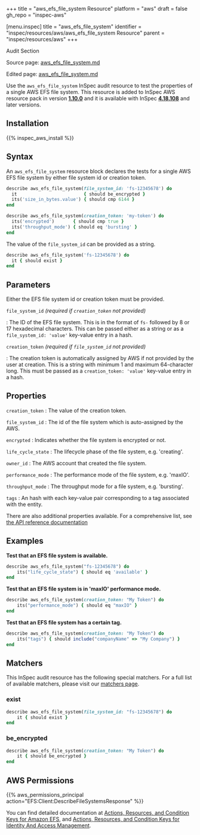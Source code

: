 +++
title = "aws_efs_file_system Resource"
platform = "aws"
draft = false
gh_repo = "inspec-aws"

[menu.inspec]
title = "aws_efs_file_system"
identifier = "inspec/resources/aws/aws_efs_file_system Resource"
parent = "inspec/resources/aws"
+++

<div class="admonition-note">
<p class="admonition-note-title">Audit Section</p>
<div class="admonition-note-text">
<p>Source page: <a href="https://github.com/inspec/inspec-aws/blob/main/docs/resources/aws_efs_file_system.md">aws_efs_file_system.md</a></p>
<p>Edited page: <a href="https://github.com/ianmadd/inspec-aws/blob/im/hugo/docs-chef-io/content/inspec/resources/aws_efs_file_system.md">aws_efs_file_system.md</a></p>
</div>
</div>



Use the `aws_efs_file_system` InSpec audit resource to test the properties of a single AWS EFS file system.
This resource is added to InSpec AWS resource pack in version **[1.10.0](https://github.com/inspec/inspec-aws/releases/tag/v1.10.0)** and it is available with InSpec **[4.18.108](https://github.com/inspec/inspec/releases/tag/v4.18.108)** and later versions. 

## Installation

{{% inspec_aws_install %}}

## Syntax

An `aws_efs_file_system` resource block declares the tests for a single AWS EFS file system by either file system id or creation token.

```ruby
describe aws_efs_file_system(file_system_id: 'fs-12345678') do
  it                         { should be_encrypted }
  its('size_in_bytes.value') { should cmp 6144 }
end
```

```ruby
describe aws_efs_file_system(creation_token: 'my-token') do
  its('encrypted')       { should cmp true }
  its('throughput_mode') { should eq 'bursting' }
end
```

The value of the `file_system_id` can be provided as a string.  

```ruby
describe aws_efs_file_system('fs-12345678') do
  it { should exist }
end
```

## Parameters

Either the EFS file system id or creation token must be provided.

`file_system_id` _(required if `creation_token` not provided)_

: The ID of the EFS file system. This is in the format of `fs-` followed by 8 or 17 hexadecimal characters.
  This can be passed either as a string or as a `file_system_id: 'value'` key-value entry in a hash.

`creation_token` _(required if `file_system_id` not provided)_

: The creation token is automatically assigned by AWS if not provided by the user at creation. 
  This is a string with minimum 1 and maximum 64-character long.
  This must be passed as a `creation_token: 'value'` key-value entry in a hash.

## Properties

`creation_token`
: The value of the creation token.

`file_system_id`
: The id of the file system which is auto-assigned by the AWS.

`encrypted`
: Indicates whether the file system is encrypted or not.

`life_cycle_state`
: The lifecycle phase of the file system, e.g. 'creating'.

`owner_id`
: The AWS account that created the file system.

`performance_mode`
: The performance mode of the file system, e.g. 'maxIO'.

`throughput_mode`
: The throughput mode for a file system, e.g. 'bursting'.

`tags`
: An hash with each key-value pair corresponding to a tag associated with the entity.

There are also additional properties available. For a comprehensive list, see [the API reference documentation](https://docs.aws.amazon.com/efs/latest/ug/API_FileSystemDescription.html)

## Examples

**Test that an EFS file system is available.**

```ruby
describe aws_efs_file_system("fs-12345678") do
    its("life_cycle_state") { should eq 'available' }
end
```


**Test that an EFS file system is in 'maxIO' performance mode.**

```ruby
describe aws_efs_file_system(creation_token: "My Token") do
    its("performance_mode") { should eq "maxIO" }
end
```

**Test that an EFS file system has a certain tag.**

```ruby
describe aws_efs_file_system(creation_token: "My Token") do
    its("tags") { should include("companyName" => "My Company") }
end
```

## Matchers

This InSpec audit resource has the following special matchers. For a full list of available matchers, please visit our [matchers page](https://www.inspec.io/docs/reference/matchers/).


### exist

```ruby
describe aws_efs_file_system(file_system_id: "fs-12345678") do
    it { should exist }
end
```

### be_encrypted

```ruby
describe aws_efs_file_system(creation_token: "My Token") do
    it { should be_encrypted }
end
```

## AWS Permissions

{{% aws_permissions_principal action="EFS:Client:DescribeFileSystemsResponse" %}}

You can find detailed documentation at [Actions, Resources, and Condition Keys for Amazon EFS](https://docs.aws.amazon.com/IAM/latest/UserGuide/list_amazonelasticfilesystem.html), and [Actions, Resources, and Condition Keys for Identity And Access Management](https://docs.aws.amazon.com/IAM/latest/UserGuide/list_identityandaccessmanagement.html).

